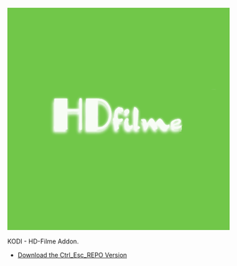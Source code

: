 ![HD-Filme Addon](icon.png)

KODI - HD-Filme Addon.



* [Download the Ctrl_Esc_REPO Version](https://bit.ly/2PlnVdh)




